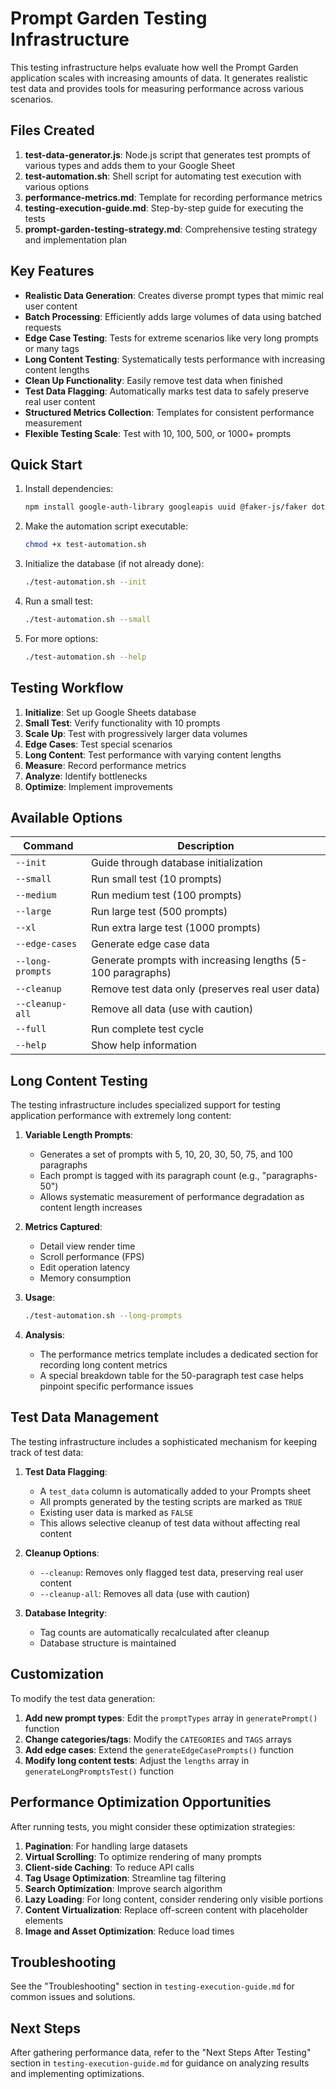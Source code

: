 # Prompt Garden Testing Infrastructure

This testing infrastructure helps evaluate how well the Prompt Garden application scales with increasing amounts of data. It generates realistic test data and provides tools for measuring performance across various scenarios.

## Files Created

1. **test-data-generator.js**: Node.js script that generates test prompts of various types and adds them to your Google Sheet
2. **test-automation.sh**: Shell script for automating test execution with various options
3. **performance-metrics.md**: Template for recording performance metrics
4. **testing-execution-guide.md**: Step-by-step guide for executing the tests
5. **prompt-garden-testing-strategy.md**: Comprehensive testing strategy and implementation plan

## Key Features

- **Realistic Data Generation**: Creates diverse prompt types that mimic real user content
- **Batch Processing**: Efficiently adds large volumes of data using batched requests
- **Edge Case Testing**: Tests for extreme scenarios like very long prompts or many tags
- **Long Content Testing**: Systematically tests performance with increasing content lengths
- **Clean Up Functionality**: Easily remove test data when finished
- **Test Data Flagging**: Automatically marks test data to safely preserve real user content
- **Structured Metrics Collection**: Templates for consistent performance measurement
- **Flexible Testing Scale**: Test with 10, 100, 500, or 1000+ prompts

## Quick Start

1. Install dependencies:
   ```bash
   npm install google-auth-library googleapis uuid @faker-js/faker dotenv
   ```

2. Make the automation script executable:
   ```bash
   chmod +x test-automation.sh
   ```

3. Initialize the database (if not already done):
   ```bash
   ./test-automation.sh --init
   ```

4. Run a small test:
   ```bash
   ./test-automation.sh --small
   ```

5. For more options:
   ```bash
   ./test-automation.sh --help
   ```

## Testing Workflow

1. **Initialize**: Set up Google Sheets database
2. **Small Test**: Verify functionality with 10 prompts
3. **Scale Up**: Test with progressively larger data volumes
4. **Edge Cases**: Test special scenarios
5. **Long Content**: Test performance with varying content lengths
6. **Measure**: Record performance metrics
7. **Analyze**: Identify bottlenecks
8. **Optimize**: Implement improvements

## Available Options

| Command | Description |
|---------|-------------|
| `--init` | Guide through database initialization |
| `--small` | Run small test (10 prompts) |
| `--medium` | Run medium test (100 prompts) |
| `--large` | Run large test (500 prompts) |
| `--xl` | Run extra large test (1000 prompts) |
| `--edge-cases` | Generate edge case data |
| `--long-prompts` | Generate prompts with increasing lengths (5-100 paragraphs) |
| `--cleanup` | Remove test data only (preserves real user data) |
| `--cleanup-all` | Remove all data (use with caution) |
| `--full` | Run complete test cycle |
| `--help` | Show help information |

## Long Content Testing

The testing infrastructure includes specialized support for testing application performance with extremely long content:

1. **Variable Length Prompts**:
   - Generates a set of prompts with 5, 10, 20, 30, 50, 75, and 100 paragraphs
   - Each prompt is tagged with its paragraph count (e.g., "paragraphs-50")
   - Allows systematic measurement of performance degradation as content length increases

2. **Metrics Captured**:
   - Detail view render time
   - Scroll performance (FPS)
   - Edit operation latency
   - Memory consumption

3. **Usage**:
   ```bash
   ./test-automation.sh --long-prompts
   ```

4. **Analysis**:
   - The performance metrics template includes a dedicated section for recording long content metrics
   - A special breakdown table for the 50-paragraph test case helps pinpoint specific performance issues

## Test Data Management

The testing infrastructure includes a sophisticated mechanism for keeping track of test data:

1. **Test Data Flagging**:
   - A `test_data` column is automatically added to your Prompts sheet
   - All prompts generated by the testing scripts are marked as `TRUE`
   - Existing user data is marked as `FALSE`
   - This allows selective cleanup of test data without affecting real content

2. **Cleanup Options**:
   - `--cleanup`: Removes only flagged test data, preserving real user content
   - `--cleanup-all`: Removes all data (use with caution)

3. **Database Integrity**:
   - Tag counts are automatically recalculated after cleanup
   - Database structure is maintained

## Customization

To modify the test data generation:

1. **Add new prompt types**: Edit the `promptTypes` array in `generatePrompt()` function
2. **Change categories/tags**: Modify the `CATEGORIES` and `TAGS` arrays
3. **Add edge cases**: Extend the `generateEdgeCasePrompts()` function
4. **Modify long content tests**: Adjust the `lengths` array in `generateLongPromptsTest()` function

## Performance Optimization Opportunities

After running tests, you might consider these optimization strategies:

1. **Pagination**: For handling large datasets
2. **Virtual Scrolling**: To optimize rendering of many prompts
3. **Client-side Caching**: To reduce API calls
4. **Tag Usage Optimization**: Streamline tag filtering
5. **Search Optimization**: Improve search algorithm
6. **Lazy Loading**: For long content, consider rendering only visible portions
7. **Content Virtualization**: Replace off-screen content with placeholder elements
8. **Image and Asset Optimization**: Reduce load times

## Troubleshooting

See the "Troubleshooting" section in `testing-execution-guide.md` for common issues and solutions.

## Next Steps

After gathering performance data, refer to the "Next Steps After Testing" section in `testing-execution-guide.md` for guidance on analyzing results and implementing optimizations. 
